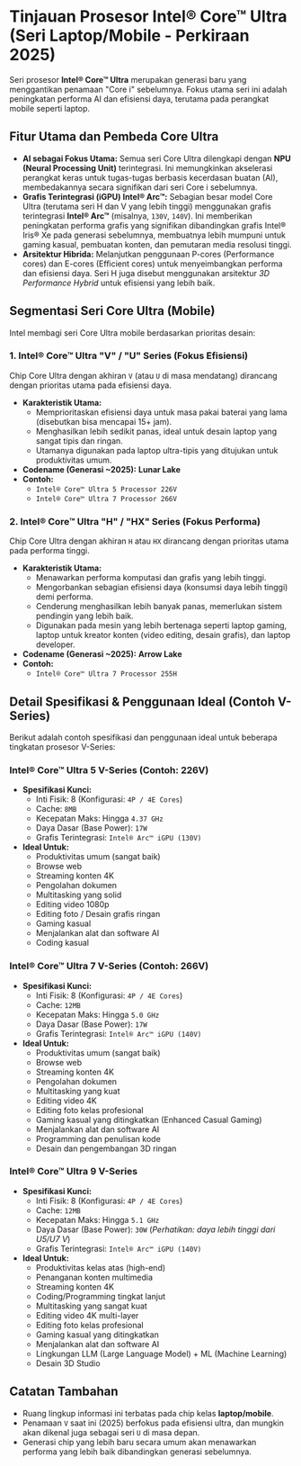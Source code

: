 # Tinjauan Prosesor Intel® Core™ Ultra (Seri Laptop/Mobile - Perkiraan 2025)

Seri prosesor **Intel® Core™ Ultra** merupakan generasi baru yang menggantikan penamaan "Core i" sebelumnya. Fokus utama seri ini adalah peningkatan performa AI dan efisiensi daya, terutama pada perangkat mobile seperti laptop.

## Fitur Utama dan Pembeda Core Ultra

* **AI sebagai Fokus Utama:** Semua seri Core Ultra dilengkapi dengan **NPU (Neural Processing Unit)** terintegrasi. Ini memungkinkan akselerasi perangkat keras untuk tugas-tugas berbasis kecerdasan buatan (AI), membedakannya secara signifikan dari seri Core i sebelumnya.
* **Grafis Terintegrasi (iGPU) Intel® Arc™:** Sebagian besar model Core Ultra (terutama seri H dan V yang lebih tinggi) menggunakan grafis terintegrasi **Intel® Arc™** (misalnya, `130V`, `140V`). Ini memberikan peningkatan performa grafis yang signifikan dibandingkan grafis Intel® Iris® Xe pada generasi sebelumnya, membuatnya lebih mumpuni untuk gaming kasual, pembuatan konten, dan pemutaran media resolusi tinggi.
* **Arsitektur Hibrida:** Melanjutkan penggunaan P-cores (Performance cores) dan E-cores (Efficient cores) untuk menyeimbangkan performa dan efisiensi daya. Seri H juga disebut menggunakan arsitektur *3D Performance Hybrid* untuk efisiensi yang lebih baik.

## Segmentasi Seri Core Ultra (Mobile)

Intel membagi seri Core Ultra mobile berdasarkan prioritas desain:

### 1. Intel® Core™ Ultra "V" / "U" Series (Fokus Efisiensi)

Chip Core Ultra dengan akhiran `V` (atau `U` di masa mendatang) dirancang dengan prioritas utama pada efisiensi daya.

* **Karakteristik Utama:**
    * Memprioritaskan efisiensi daya untuk masa pakai baterai yang lama (disebutkan bisa mencapai 15+ jam).
    * Menghasilkan lebih sedikit panas, ideal untuk desain laptop yang sangat tipis dan ringan.
    * Utamanya digunakan pada laptop ultra-tipis yang ditujukan untuk produktivitas umum.
* **Codename (Generasi ~2025):** **Lunar Lake**
* **Contoh:**
    * `Intel® Core™ Ultra 5 Processor 226V`
    * `Intel® Core™ Ultra 7 Processor 266V`

### 2. Intel® Core™ Ultra "H" / "HX" Series (Fokus Performa)

Chip Core Ultra dengan akhiran `H` atau `HX` dirancang dengan prioritas utama pada performa tinggi.

* **Karakteristik Utama:**
    * Menawarkan performa komputasi dan grafis yang lebih tinggi.
    * Mengorbankan sebagian efisiensi daya (konsumsi daya lebih tinggi) demi performa.
    * Cenderung menghasilkan lebih banyak panas, memerlukan sistem pendingin yang lebih baik.
    * Digunakan pada mesin yang lebih bertenaga seperti laptop gaming, laptop untuk kreator konten (video editing, desain grafis), dan laptop developer.
* **Codename (Generasi ~2025):** **Arrow Lake**
* **Contoh:**
    * `Intel® Core™ Ultra 7 Processor 255H`

## Detail Spesifikasi & Penggunaan Ideal (Contoh V-Series)

Berikut adalah contoh spesifikasi dan penggunaan ideal untuk beberapa tingkatan prosesor V-Series:

### Intel® Core™ Ultra 5 V-Series (Contoh: 226V)

* **Spesifikasi Kunci:**
    * Inti Fisik: 8 (Konfigurasi: `4P / 4E Cores`)
    * Cache: `8MB`
    * Kecepatan Maks: Hingga `4.37 GHz`
    * Daya Dasar (Base Power): `17W`
    * Grafis Terintegrasi: `Intel® Arc™ iGPU (130V)`
* **Ideal Untuk:**
    * Produktivitas umum (sangat baik)
    * Browse web
    * Streaming konten 4K
    * Pengolahan dokumen
    * Multitasking yang solid
    * Editing video 1080p
    * Editing foto / Desain grafis ringan
    * Gaming kasual
    * Menjalankan alat dan software AI
    * Coding kasual

### Intel® Core™ Ultra 7 V-Series (Contoh: 266V)

* **Spesifikasi Kunci:**
    * Inti Fisik: 8 (Konfigurasi: `4P / 4E Cores`)
    * Cache: `12MB`
    * Kecepatan Maks: Hingga `5.0 GHz`
    * Daya Dasar (Base Power): `17W`
    * Grafis Terintegrasi: `Intel® Arc™ iGPU (140V)`
* **Ideal Untuk:**
    * Produktivitas umum (sangat baik)
    * Browse web
    * Streaming konten 4K
    * Pengolahan dokumen
    * Multitasking yang kuat
    * Editing video 4K
    * Editing foto kelas profesional
    * Gaming kasual yang ditingkatkan (Enhanced Casual Gaming)
    * Menjalankan alat dan software AI
    * Programming dan penulisan kode
    * Desain dan pengembangan 3D ringan

### Intel® Core™ Ultra 9 V-Series

* **Spesifikasi Kunci:**
    * Inti Fisik: 8 (Konfigurasi: `4P / 4E Cores`)
    * Cache: `12MB`
    * Kecepatan Maks: Hingga `5.1 GHz`
    * Daya Dasar (Base Power): `30W` (*Perhatikan: daya lebih tinggi dari U5/U7 V*)
    * Grafis Terintegrasi: `Intel® Arc™ iGPU (140V)`
* **Ideal Untuk:**
    * Produktivitas kelas atas (high-end)
    * Penanganan konten multimedia
    * Streaming konten 4K
    * Coding/Programming tingkat lanjut
    * Multitasking yang sangat kuat
    * Editing video 4K multi-layer
    * Editing foto kelas profesional
    * Gaming kasual yang ditingkatkan
    * Menjalankan alat dan software AI
    * Lingkungan LLM (Large Language Model) + ML (Machine Learning)
    * Desain 3D Studio

## Catatan Tambahan

* Ruang lingkup informasi ini terbatas pada chip kelas **laptop/mobile**.
* Penamaan `V` saat ini (2025) berfokus pada efisiensi ultra, dan mungkin akan dikenal juga sebagai seri `U` di masa depan.
* Generasi chip yang lebih baru secara umum akan menawarkan performa yang lebih baik dibandingkan generasi sebelumnya.